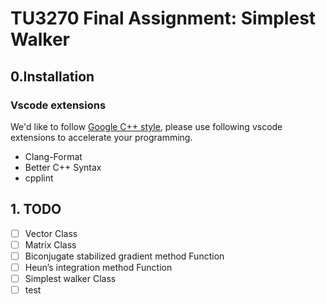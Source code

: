 # TU3270 Final Assignment: Simplest Walker

## 0.Installation

### Vscode extensions

We'd like to follow [Google C++ style](https://google.github.io/styleguide/cppguide.html), please use following vscode extensions to accelerate your programming.

- Clang-Format
- Better C++ Syntax
- cpplint


## 1. TODO

- [ ] Vector Class
- [ ] Matrix Class
- [ ] Biconjugate stabilized gradient method Function
- [ ] Heun’s integration method Function
- [ ] Simplest walker Class
- [ ] test
